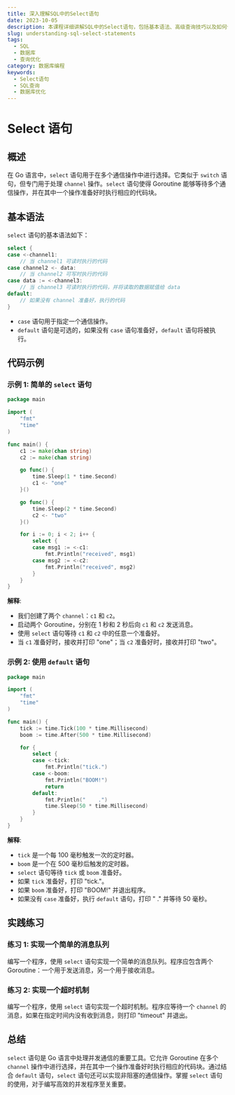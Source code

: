 ```yaml
---
title: 深入理解SQL中的Select语句
date: 2023-10-05
description: 本课程详细讲解SQL中的Select语句，包括基本语法、高级查询技巧以及如何优化查询性能。
slug: understanding-sql-select-statements
tags:
  - SQL
  - 数据库
  - 查询优化
category: 数据库编程
keywords:
  - Select语句
  - SQL查询
  - 数据库优化
---
```


# Select 语句

## 概述

在 Go 语言中，`select` 语句用于在多个通信操作中进行选择。它类似于 `switch` 语句，但专门用于处理 `channel` 操作。`select` 语句使得 Goroutine 能够等待多个通信操作，并在其中一个操作准备好时执行相应的代码块。

## 基本语法

`select` 语句的基本语法如下：

```go
select {
case <-channel1:
    // 当 channel1 可读时执行的代码
case channel2 <- data:
    // 当 channel2 可写时执行的代码
case data := <-channel3:
    // 当 channel3 可读时执行的代码，并将读取的数据赋值给 data
default:
    // 如果没有 channel 准备好，执行的代码
}
```

- `case` 语句用于指定一个通信操作。
- `default` 语句是可选的，如果没有 `case` 语句准备好，`default` 语句将被执行。

## 代码示例

### 示例 1: 简单的 `select` 语句

```go
package main

import (
    "fmt"
    "time"
)

func main() {
    c1 := make(chan string)
    c2 := make(chan string)

    go func() {
        time.Sleep(1 * time.Second)
        c1 <- "one"
    }()

    go func() {
        time.Sleep(2 * time.Second)
        c2 <- "two"
    }()

    for i := 0; i < 2; i++ {
        select {
        case msg1 := <-c1:
            fmt.Println("received", msg1)
        case msg2 := <-c2:
            fmt.Println("received", msg2)
        }
    }
}
```

**解释**:
- 我们创建了两个 `channel`：`c1` 和 `c2`。
- 启动两个 Goroutine，分别在 1 秒和 2 秒后向 `c1` 和 `c2` 发送消息。
- 使用 `select` 语句等待 `c1` 和 `c2` 中的任意一个准备好。
- 当 `c1` 准备好时，接收并打印 "one"；当 `c2` 准备好时，接收并打印 "two"。

### 示例 2: 使用 `default` 语句

```go
package main

import (
    "fmt"
    "time"
)

func main() {
    tick := time.Tick(100 * time.Millisecond)
    boom := time.After(500 * time.Millisecond)

    for {
        select {
        case <-tick:
            fmt.Println("tick.")
        case <-boom:
            fmt.Println("BOOM!")
            return
        default:
            fmt.Println("    .")
            time.Sleep(50 * time.Millisecond)
        }
    }
}
```

**解释**:
- `tick` 是一个每 100 毫秒触发一次的定时器。
- `boom` 是一个在 500 毫秒后触发的定时器。
- `select` 语句等待 `tick` 或 `boom` 准备好。
- 如果 `tick` 准备好，打印 "tick."。
- 如果 `boom` 准备好，打印 "BOOM!" 并退出程序。
- 如果没有 `case` 准备好，执行 `default` 语句，打印 "    ." 并等待 50 毫秒。

## 实践练习

### 练习 1: 实现一个简单的消息队列

编写一个程序，使用 `select` 语句实现一个简单的消息队列。程序应包含两个 Goroutine：一个用于发送消息，另一个用于接收消息。

### 练习 2: 实现一个超时机制

编写一个程序，使用 `select` 语句实现一个超时机制。程序应等待一个 `channel` 的消息，如果在指定时间内没有收到消息，则打印 "timeout" 并退出。

## 总结

`select` 语句是 Go 语言中处理并发通信的重要工具。它允许 Goroutine 在多个 `channel` 操作中进行选择，并在其中一个操作准备好时执行相应的代码块。通过结合 `default` 语句，`select` 语句还可以实现非阻塞的通信操作。掌握 `select` 语句的使用，对于编写高效的并发程序至关重要。